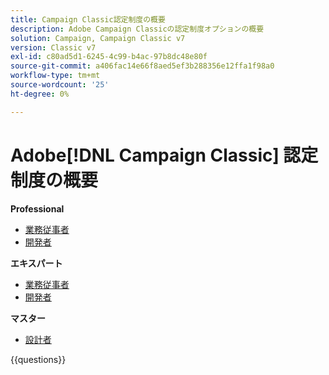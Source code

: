 ```yaml
---
title: Campaign Classic認定制度の概要
description: Adobe Campaign Classicの認定制度オプションの概要
solution: Campaign, Campaign Classic v7
version: Classic v7
exl-id: c80ad5d1-6245-4c99-b4ac-97b8dc48e80f
source-git-commit: a406fac14e66f8aed5ef3b288356e12ffa1f98a0
workflow-type: tm+mt
source-wordcount: '25'
ht-degree: 0%

---
```


# Adobe[!DNL Campaign Classic] 認定制度の概要

**Professional**

* [ 業務従事者 ](/help/certifications/acc/acc-p-business.md) <!--AD0-E329-->
* [ 開発者 ](/help/certifications/acc/acc-p-developer.md) <!--AD0-E331-->

**エキスパート**

* [ 業務従事者 ](/help/certifications/acc/acc-e-business.md) <!--AD0-E327-->
* [ 開発者 ](/help/certifications/acc/acc-e-developer.md) <!--AD0-E330-->

**マスター**

* [ 設計者 ](/help/certifications/acc/acc-m-developer.md) <!--AD0-E328-->

{{questions}}


